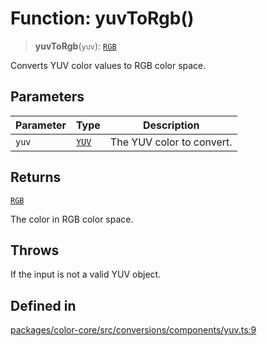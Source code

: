 # Function: yuvToRgb()

> **yuvToRgb**(`yuv`): [`RGB`](../type-aliases/RGB.md)

Converts YUV color values to RGB color space.

## Parameters

| Parameter | Type | Description |
| ------ | ------ | ------ |
| `yuv` | [`YUV`](../type-aliases/YUV.md) | The YUV color to convert. |

## Returns

[`RGB`](../type-aliases/RGB.md)

The color in RGB color space.

## Throws

If the input is not a valid YUV object.

## Defined in

[packages/color-core/src/conversions/components/yuv.ts:9](https://github.com/iamlite/color-core-mono-test/blob/d94d70fcd3b8bc32b54a8388048088ead1ff133f/packages/color-core/src/conversions/components/yuv.ts#L9)

